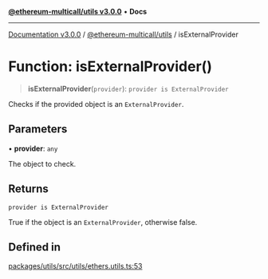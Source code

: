 [**@ethereum-multicall/utils v3.0.0**](../README.md) • **Docs**

***

[Documentation v3.0.0](../../../packages.md) / [@ethereum-multicall/utils](../README.md) / isExternalProvider

# Function: isExternalProvider()

> **isExternalProvider**(`provider`): `provider is ExternalProvider`

Checks if the provided object is an `ExternalProvider`.

## Parameters

• **provider**: `any`

The object to check.

## Returns

`provider is ExternalProvider`

True if the object is an `ExternalProvider`, otherwise false.

## Defined in

[packages/utils/src/utils/ethers.utils.ts:53](https://github.com/niZmosis/ethereum-multicall/blob/68ee699eca0cd184d8f0b7213bb6f4fe15a011a1/packages/utils/src/utils/ethers.utils.ts#L53)

